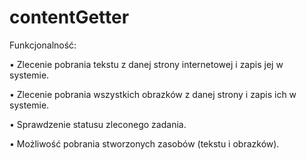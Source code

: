 # contentGetter

Funkcjonalność:
 
•  Zlecenie pobrania tekstu z danej strony internetowej i zapis jej w systemie. 
 
•  Zlecenie pobrania wszystkich obrazków z danej strony i zapis ich w systemie. 
 
•  Sprawdzenie statusu zleconego zadania. 
 
•  Możliwość pobrania stworzonych zasobów (tekstu i obrazków). 
